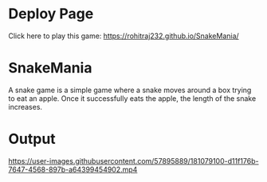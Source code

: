 # Deploy Page
Click here to play this game:  https://rohitraj232.github.io/SnakeMania/

# SnakeMania
A snake game is a simple game where a snake moves around a box trying to eat an apple. Once it successfully eats the apple, the length of the snake increases.

# Output

https://user-images.githubusercontent.com/57895889/181079100-d11f176b-7647-4568-897b-a64399454902.mp4
